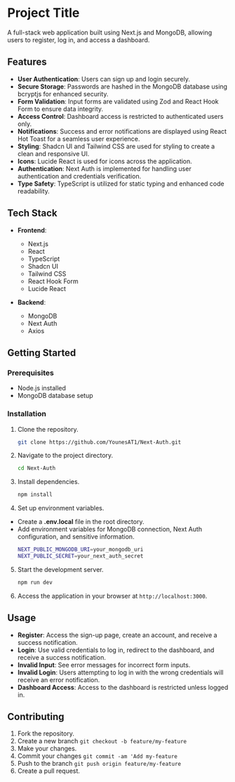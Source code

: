 # Project Title

A full-stack web application built using Next.js and MongoDB, allowing users to register, log in, and access a dashboard.

## Features

- **User Authentication**: Users can sign up and login securely.
- **Secure Storage**: Passwords are hashed in the MongoDB database using bcryptjs for enhanced security.
- **Form Validation**: Input forms are validated using Zod and React Hook Form to ensure data integrity.
- **Access Control**: Dashboard access is restricted to authenticated users only.
- **Notifications**: Success and error notifications are displayed using React Hot Toast for a seamless user experience.
- **Styling**: Shadcn UI and Tailwind CSS are used for styling to create a clean and responsive UI.
- **Icons**: Lucide React is used for icons across the application.
- **Authentication**: Next Auth is implemented for handling user authentication and credentials verification.
- **Type Safety**: TypeScript is utilized for static typing and enhanced code readability.

## Tech Stack

- **Frontend**:
  - Next.js
  - React
  - TypeScript
  - Shadcn UI
  - Tailwind CSS
  - React Hook Form
  - Lucide React

- **Backend**:
  - MongoDB
  - Next Auth
  - Axios

## Getting Started

### Prerequisites

- Node.js installed
- MongoDB database setup

### Installation

1. Clone the repository.
    ```bash
   git clone https://github.com/YounesAT1/Next-Auth.git
    ```
2. Navigate to the project directory.
    ```bash
   cd Next-Auth
    ```
3. Install dependencies.
   ```bash
   npm install
   ```
   
4. Set up environment variables.
  - Create a **.env.local** file in the root directory.
  - Add environment variables for MongoDB connection, Next Auth configuration, and sensitive      information.
     ```bash
     NEXT_PUBLIC_MONGODB_URI=your_mongodb_uri
     NEXT_PUBLIC_SECRET=your_next_auth_secret
     ```
     
5. Start the development server.

   ```bash
   npm run dev
   ```
6.  Access the application in your browser at `http://localhost:3000`.

## Usage
- **Register**: Access the sign-up page, create an account, and receive a success notification.
- **Login**: Use valid credentials to log in, redirect to the dashboard, and receive a success      notification.
- **Invalid Input**: See error messages for incorrect form inputs.
- **Invalid Login**: Users attempting to log in with the wrong credentials will receive an error 
  notification.
- **Dashboard Access**: Access to the dashboard is restricted unless logged in.

## Contributing

1. Fork the repository.
2. Create a new branch ```git checkout -b feature/my-feature```
3. Make your changes.
4. Commit your changes ```git commit -am 'Add my-feature```
5. Push to the branch ```git push origin feature/my-feature```
6. Create a pull request.
